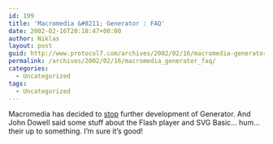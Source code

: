 ```yaml
---
id: 199
title: 'Macromedia &#8211; Generator : FAQ'
date: 2002-02-16T20:18:47+00:00
author: Niklas
layout: post
guid: http://www.protocol7.com/archives/2002/02/16/macromedia-generator-faq/
permalink: /archives/2002/02/16/macromedia_generator_faq/
categories:
  - Uncategorized
tags:
  - Uncategorized
---
```

<div class='microid-2684c17c58b7c6e108f772ca6c5c1ce4d941f419'>
  <p>
    Macromedia has decided to <a href="http://www.macromedia.com/software/generator/productinfo/faq/">stop</a> further development of Generator. And John Dowell said some stuff about the Flash player and SVG Basic&#8230; hum&#8230; their up to something. I&#8217;m sure it&#8217;s good!
  </p>
</div>